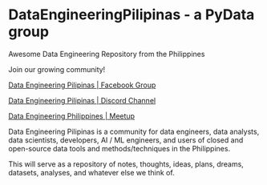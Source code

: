 # DataEngineeringPilipinas - a PyData group
Awesome Data Engineering Repository from the Philippines

Join our growing community!  

[Data Engineering Pilipinas | Facebook Group](https://web.facebook.com/groups/dataengineeringpilipinas/)  

[Data Engineering Pilipinas | Discord Channel](https://discord.gg/Aq68MsyJ)  

[Data Engineering Philippines | Meetup ](https://www.meetup.com/data-engineering-pilipinas/)


Data Engineering Pilipinas is a community for data engineers, data analysts, data scientists, developers, AI / ML engineers, and users of closed and open-source data tools and methods/techniques in the Philippines. 

This will serve as a repository of notes, thoughts, ideas, plans, dreams, datasets, analyses, and whatever else we think of.
